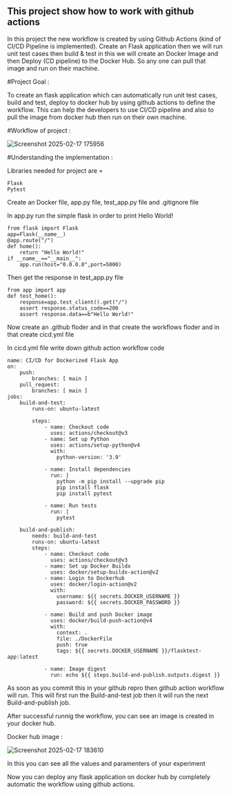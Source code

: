 ## This project show how to work with github actions 

In this project the new workflow is created by using Github Actions (kind of CI/CD Pipeline is implemented). Create an Flask application then we will run unit test cases then build & test in this we will create an Docker Image and then Deploy (CD pipeline) to the Docker Hub. So any one can pull that image and run on their machine.

#Project Goal : 

To create an flask application which can automatically run unit test cases, build and test, deploy to docker hub by using github actions to define the workflow. This can help the developers to use CI/CD pipeline and also to pull the image from docker hub then run on their own machine.

#Workflow of project :

![Screenshot 2025-02-17 175956](https://github.com/user-attachments/assets/e33d212d-6235-4a1d-a1f3-51365a4bd5ea)

#Understanding the implementation :

Libraries needed for project are =

    Flask
    Pytest

Create an Docker file, app.py file, test_app.py file and .gitignore file

In app.py run the simple flask in order to print Hello World!

    from flask import Flask
    app=Flask(__name__)
    @app.route("/")
    def home():
        return "Hello World!"
    if __name__=="__main__":
        app.run(host="0.0.0.0",port=5000)

Then get the response in test_app.py file

    from app import app
    def test_home():
        response=app.test_client().get("/")
        assert response.status_code==200
        assert response.data==b"Hello World!"


Now create an .github floder and in that create the workflows floder and in that create cicd.yml file 

In cicd.yml file write down github action workflow code

    name: CI/CD for Dockerized Flask App
    on:
        push:
            branches: [ main ]
        pull_request:
            branches: [ main ]
    jobs:
        build-and-test:
            runs-on: ubuntu-latest

            steps:
                - name: Checkout code
                  uses: actions/checkout@v3
                - name: Set up Python
                  uses: actions/setup-python@v4
                  with:
                    python-version: '3.9'

                - name: Install dependencies
                  run: |
                    python -m pip install --upgrade pip
                    pip install flask
                    pip install pytest

                - name: Run tests
                  run: |
                    pytest

        build-and-publish:
            needs: build-and-test
            runs-on: ubuntu-latest
            steps:
                - name: Checkout code
                  uses: actions/checkout@v3
                - name: Set up Docker Buildx
                  uses: docker/setup-buildx-action@v2
                - name: Login to Dockerhub
                  uses: docker/login-action@v2
                  with:
                    username: ${{ secrets.DOCKER_USERNAME }}
                    password: ${{ secrets.DOCKER_PASSWORD }}

                - name: Build and push Docker image
                  uses: docker/build-push-action@v4
                  with:
                    context: .
                    file: ./DockerFile
                    push: true
                    tags: ${{ secrets.DOCKER_USERNAME }}/flasktest-app:latest

                - name: Image digest
                  run: echo ${{ steps.build-and-publish.outputs.digest }}

As soon as you commit this in your github repro then github action workflow will run.
This will first run the Build-and-test job then it will run the next Build-and-publish job.

After successful runnig the workflow, you can see an image is created in your docker hub. 
        
Docker hub image :

![Screenshot 2025-02-17 183610](https://github.com/user-attachments/assets/a1abfe8f-1d71-42c1-8822-67cc0b52390c)

In this you can see all the values and paramenters of your experiment

Now you can deploy any flask application on docker hub by completely automatic the workflow using github actions.


